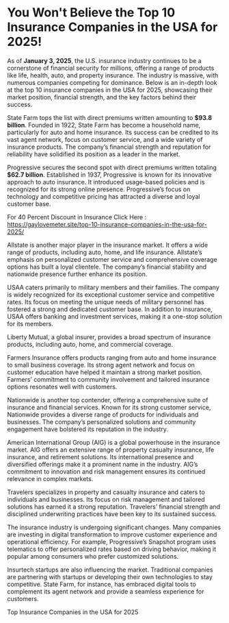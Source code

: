 # You Won't Believe the Top 10 Insurance Companies in the USA for 2025!

As of **January 3, 2025**, the U.S. insurance industry continues to be a cornerstone of financial security for millions, offering a range of products like life, health, auto, and property insurance. The industry is massive, with numerous companies competing for dominance. Below is an in-depth look at the top 10 insurance companies in the USA for 2025, showcasing their market position, financial strength, and the key factors behind their success.

State Farm tops the list with direct premiums written amounting to **$93.8 billion**. Founded in 1922, State Farm has become a household name, particularly for auto and home insurance. Its success can be credited to its vast agent network, focus on customer service, and a wide variety of insurance products. The company’s financial strength and reputation for reliability have solidified its position as a leader in the market.

Progressive secures the second spot with direct premiums written totaling **$62.7 billion**. Established in 1937, Progressive is known for its innovative approach to auto insurance. It introduced usage-based policies and is recognized for its strong online presence. Progressive’s focus on technology and competitive pricing has attracted a diverse and loyal customer base.

For 40 Percent Discount in Insurance Click Here : https://gaylovemeter.site/top-10-insurance-companies-in-the-usa-for-2025/

Allstate is another major player in the insurance market. It offers a wide range of products, including auto, home, and life insurance. Allstate’s emphasis on personalized customer service and comprehensive coverage options has built a loyal clientele. The company’s financial stability and nationwide presence further enhance its position.

USAA caters primarily to military members and their families. The company is widely recognized for its exceptional customer service and competitive rates. Its focus on meeting the unique needs of military personnel has fostered a strong and dedicated customer base. In addition to insurance, USAA offers banking and investment services, making it a one-stop solution for its members.

Liberty Mutual, a global insurer, provides a broad spectrum of insurance products, including auto, home, and commercial coverage. 

Farmers Insurance offers products ranging from auto and home insurance to small business coverage. Its strong agent network and focus on customer education have helped it maintain a strong market position. Farmers’ commitment to community involvement and tailored insurance options resonates well with customers.

Nationwide is another top contender, offering a comprehensive suite of insurance and financial services. Known for its strong customer service, Nationwide provides a diverse range of products for individuals and businesses. The company’s personalized solutions and community engagement have bolstered its reputation in the industry.

American International Group (AIG) is a global powerhouse in the insurance market. AIG offers an extensive range of property casualty insurance, life insurance, and retirement solutions. Its international presence and diversified offerings make it a prominent name in the industry. AIG’s commitment to innovation and risk management ensures its continued relevance in complex markets.

Travelers specializes in property and casualty insurance and caters to individuals and businesses. Its focus on risk management and tailored solutions has earned it a strong reputation. Travelers’ financial strength and disciplined underwriting practices have been key to its sustained success.

The insurance industry is undergoing significant changes. Many companies are investing in digital transformation to improve customer experience and operational efficiency. For example, Progressive’s Snapshot program uses telematics to offer personalized rates based on driving behavior, making it popular among consumers who prefer customized solutions.

Insurtech startups are also influencing the market. Traditional companies are partnering with startups or developing their own technologies to stay competitive. State Farm, for instance, has embraced digital tools to complement its agent network and provide a seamless experience for customers.

 Top Insurance Companies in the USA for 2025
